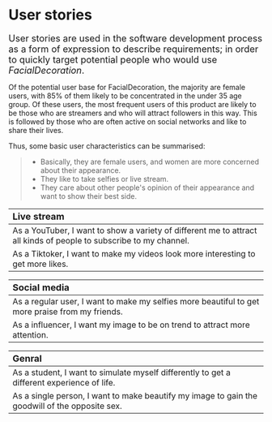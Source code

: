 # User stories

<font size=4>User stories are used in the software development process as a form of expression to describe requirements; in order to quickly target potential people who would use *FacialDecoration*.</font>

Of the potential user base for FacialDecoration, the majority are female users, with 85% of them likely to be concentrated in the under 35 age group. Of these users, the most frequent users of this product are likely to be those who are streamers and who will attract followers in this way. This is followed by those who are often active on social networks and like to share their lives.

Thus, some basic user characteristics can be summarised:

> + Basically, they are female users, and women are more concerned about their appearance.
> + They like to take selfies or live stream.
> + They care about other people's opinion of their appearance and want to show their best side.

| <font size=4>Live stream</font>                              |
| :----------------------------------------------------------- |
| As a YouTuber, I want to show a variety of different me to attract all kinds of people to subscribe to my channel. |
| As a Tiktoker, I want to make my videos look more interesting to get more likes. |

| <font size=4>Social media</font>                             |
| :----------------------------------------------------------- |
| As a regular user, I want to make my selfies more beautiful to get more praise from my friends. |
| As a influencer, I want my image to be on trend to attract more attention. |

| <font size=4>Genral</font>                                   |
| :----------------------------------------------------------- |
| As a student, I want to simulate myself differently to get a different experience of life. |
| As a single person, I want to make beautify my image to gain the goodwill of the opposite sex. |

















